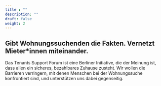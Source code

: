 ```yaml
---
title : ""
description: ""
draft: false
weight: 2
---
```


## Gibt Wohnungssuchenden die Fakten. Vernetzt Mieter*innen miteinander.
Das Tenants Support Forum ist eine Berliner Initiative, die der Meinung ist, dass allen ein sicheres, bezahlbares Zuhause zusteht. Wir wollen die Barrieren verringern, mit denen Menschen bei der Wohnungssuche konfrontiert sind, und unterstützen uns dabei gegenseitig.